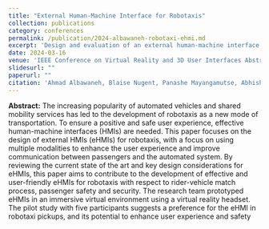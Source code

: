 ```yaml
---
title: "External Human-Machine Interface for Robotaxis"
collection: publications
category: conferences
permalink: /publication/2024-albawaneh-robotaxi-ehmi.md
excerpt: 'Design and evaluation of an external human-machine interface (eHMI) for robotaxis in a VR/AR environment, enabling clearer communication with external road actors.'
date: 2024-03-16
venue: 'IEEE Conference on Virtual Reality and 3D User Interfaces Abstracts and Workshops (VR Workshops)'
slidesurl: ""
paperurl: ""
citation: 'Ahmad Albawaneh, Blaise Nugent, Panashe Mayangamutse, Abhishek Veeramachaneni, Hyungil Kim. (2024). <i>External Human-Machine Interface for Robotaxis</i>. In <i>2024 IEEE Conference on Virtual Reality and 3D User Interfaces Abstracts & Workshops (VRW)</i>, pp. 257-258. IEEE.'
---
```



**Abstract:**
The increasing popularity of automated vehicles and shared mobility services has led to the development of robotaxis as a new mode of transportation. To ensure a positive and safe user experience, effective human-machine interfaces (HMIs) are needed. This paper focuses on the design of external HMIs (eHMIs) for robotaxis, with a focus on using multiple modalities to enhance the user experience and improve communication between passengers and the automated system. By reviewing the current state of the art and key design considerations for eHMIs, this paper aims to contribute to the development of effective and user-friendly eHMIs for robotaxis with respect to rider-vehicle match process, passenger safety and security. The research team prototyped eHMIs in an immersive virtual environment using a virtual reality headset. The pilot study with five participants suggests a preference for the eHMI in robotaxi pickups, and its potential to enhance user experience and safety
